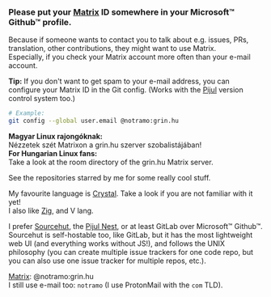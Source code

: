### Please put your [Matrix](https://element.io) ID somewhere in your Microsoft™ Github™ profile.  
Because if someone wants to contact you to talk about e.g. issues, PRs, translation, other contributions, they might want to use Matrix.  
Especially, if you check your Matrix account more often than your e-mail account.


**Tip:** If you don't want to get spam to your e-mail address, you can configure your Matrix ID in the Git config. (Works with the [Pijul](https://pijul.org) version control system too.)
```bash
# Example:
git config --global user.email @notramo:grin.hu
```

**Magyar Linux rajongóknak:**  
Nézzetek szét Matrixon a grin.hu szerver szobalistájában!  
**For Hungarian Linux fans:**  
Take a look at the room directory of the grin.hu Matrix server.  

See the repositories starred by me for some really cool stuff.

My favourite language is [Crystal](https://crystal-lang.org). Take a look if you are not familiar with it yet!  
I also like [Zig](https://ziglang.org), and V lang.

I prefer [Sourcehut](https://sourcehut.org), the [Pijul Nest](https://nest.pijul.org), or at least GitLab over Microsoft™ Github™.  
Sourcehut is self-hostable too, like GitLab, but it has the most lightweight web UI (and everything works without JS!), and follows the UNIX philosophy (you can create multiple issue trackers for one code repo, but you can also use one issue tracker for multiple repos, etc.).

[Matrix](https://element.io): @notramo:grin.hu  
I still use e-mail too: `notramo` (I use ProtonMail with the `com` TLD).
